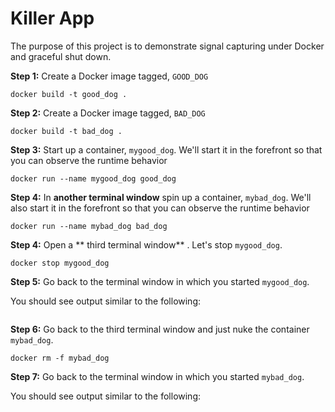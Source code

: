 # Killer App

The purpose of this project is to demonstrate signal capturing under Docker and graceful
shut down.

**Step 1:**  Create a Docker image tagged, `GOOD_DOG`

`docker build -t good_dog .`

**Step 2:** Create a Docker image tagged, `BAD_DOG`

`docker build -t bad_dog .`

**Step 3:** Start up a container, `mygood_dog`. We'll start it in the forefront so that you
can observe the runtime behavior

`docker run --name mygood_dog good_dog`

**Step 4:** In **another terminal window** spin up a container, `mybad_dog`.
We'll also start it in the forefront so that you can observe the runtime behavior

`docker run --name mybad_dog bad_dog`

**Step 4:** Open a ** third terminal window** . Let's stop `mygood_dog`.

`docker stop mygood_dog`

**Step 5:** Go back to the terminal window in which you started `mygood_dog`.

You should see output similar to the following:

```text

```

**Step 6:** Go back to the third terminal window and just nuke the container `mybad_dog`.

`docker rm -f mybad_dog`

**Step 7:** Go back to the terminal window in which you started `mybad_dog`.

You should see output similar to the following:

```text

```

